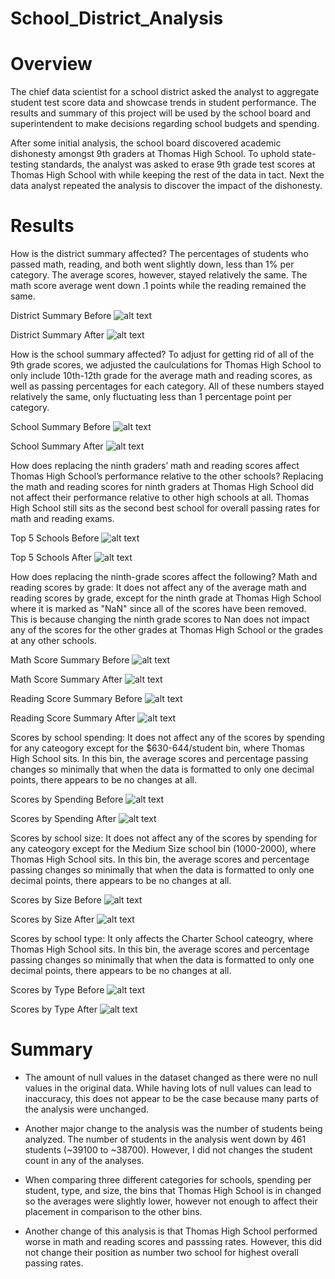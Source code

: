 # School_District_Analysis

# Overview

The chief data scientist for a school district asked the analyst to aggregate student test score data and showcase trends in student performance. The results and summary of this project will be used by the school board and superintendent to make decisions regarding school budgets and spending. 

After some initial analysis, the school board discovered academic dishonesty amongst 9th graders at Thomas High School. To uphold state-testing standards, the analyst was asked to erase 9th grade test scores at Thomas High School with while keeping the rest of the data in tact. Next the data analyst repeated the analysis to discover the impact of the dishonesty.


# Results

How is the district summary affected?
The percentages of students who passed math, reading, and both went slightly down, less than 1% per category. The average scores, however, stayed relatively the same. The math score average went down .1 points while the reading remained the same.

District Summary Before
![alt text](https://github.com/kmfriesen/School_District_Analysis/blob/main/Resources/district%20summary%20OLD.png)

District Summary After
![alt text](https://github.com/kmfriesen/School_District_Analysis/blob/main/Resources/district%20summary%20NEW.png)


How is the school summary affected?
To adjust for getting rid of all of the 9th grade scores, we adjusted the caulculations for Thomas High School to only include 10th-12th grade for the average math and reading scores, as well as passing percentages for each category. All of these numbers stayed relatively the same, only fluctuating less than 1 percentage point per category.

School Summary Before
![alt text](https://github.com/kmfriesen/School_District_Analysis/blob/main/Resources/school%20summary%20OLD.png)

School Summary After
![alt text](https://github.com/kmfriesen/School_District_Analysis/blob/main/Resources/School%20Summary%20NEW.png)

How does replacing the ninth graders’ math and reading scores affect Thomas High School’s performance relative to the other schools?
Replacing the math and reading scores for ninth graders at Thomas High School did not affect their performance relative to other high schools at all. Thomas High School still sits as the second best school for overall passing rates for math and reading exams.

Top 5 Schools Before
![alt text](https://github.com/kmfriesen/School_District_Analysis/blob/main/Resources/top%20schools%20OLD.png)

Top 5 Schools After
![alt text](https://github.com/kmfriesen/School_District_Analysis/blob/main/Resources/School%20Summary%20NEW.png)


How does replacing the ninth-grade scores affect the following?
Math and reading scores by grade: It does not affect any of the average math and reading scores by grade, except for the ninth grade at Thomas High School where it is marked as "NaN" since all of the scores have been removed. This is because changing the ninth grade scores to Nan does not impact any of the scores for the other grades at Thomas High School or the grades at any other schools.

Math Score Summary Before
![alt text](https://github.com/kmfriesen/School_District_Analysis/blob/main/Resources/math%20scores%20OLD.png)

Math Score Summary After
![alt text](https://github.com/kmfriesen/School_District_Analysis/blob/main/Resources/math%20scores%20NEW.png)

Reading Score Summary Before
![alt text](https://github.com/kmfriesen/School_District_Analysis/blob/main/Resources/reading%20scores%20OLD.png)

Reading Score Summary After
![alt text](https://github.com/kmfriesen/School_District_Analysis/blob/main/Resources/reading%20scores%20NEW.png)

Scores by school spending:
It does not affect any of the scores by spending for any cateogory except for the $630-644/student bin, where Thomas High School sits. In this bin, the average scores and percentage passing changes so minimally that when the data is formatted to only one decimal points, there appears to be no changes at all.

Scores by Spending Before
![alt text](https://github.com/kmfriesen/School_District_Analysis/blob/main/Resources/spending%20bin%20OLD.png)

Scores by Spending After
![alt text](https://github.com/kmfriesen/School_District_Analysis/blob/main/Resources/Spending%20Bin%20New.png)

Scores by school size: 
It does not affect any of the scores by spending for any cateogory except for the Medium Size school bin (1000-2000), where Thomas High School sits. In this bin, the average scores and percentage passing changes so minimally that when the data is formatted to only one decimal points, there appears to be no changes at all.

Scores by Size Before
![alt text](https://github.com/kmfriesen/School_District_Analysis/blob/main/Resources/size%20bin%20OLD.png)

Scores by Size After
![alt text](https://github.com/kmfriesen/School_District_Analysis/blob/main/Resources/size%20bin%20NEW.png)

Scores by school type: 
It only affects the Charter School cateogry, where Thomas High School sits. In this bin, the average scores and percentage passing changes so minimally that when the data is formatted to only one decimal points, there appears to be no changes at all.

Scores by Type Before
![alt text](https://github.com/kmfriesen/School_District_Analysis/blob/main/Resources/school%20type%20OLD.png)

Scores by Type After
![alt text](https://github.com/kmfriesen/School_District_Analysis/blob/main/Resources/school%20type%20NEW.png)


# Summary 

- The amount of null values in the dataset changed as there were no null values in the original data. While having lots of null values can lead to inaccuracy, this does not appear to be the case because many parts of the analysis were unchanged.

- Another major change to the analysis was the number of students being analyzed. The number of students in the analysis went down by 461 students (~39100 to ~38700). However, I did not changes the student count in any of the analyses.

- When comparing three different categories for schools, spending per student, type, and size, the bins that Thomas High School is in changed so the averages were slightly lower, however not enough to affect their placement in comparison to the other bins.

- Another change of this analysis is that Thomas High School performed worse in math and reading scores and passsing rates. However, this did not change their position as number two school for highest overall passing rates.
